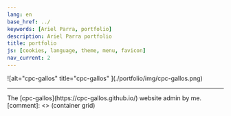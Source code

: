 ```yaml
---
lang: en
base_href: ../
keywords: [Ariel Parra, portfolio]
description: Ariel Parra portfolio
title: portfolio
js: [cookies, language, theme, menu, favicon]
nav_current: 2
---
```

  <div class="container grid">
    <div class="card">
      ![alt="cpc-gallos" title="cpc-gallos" ](./portfolio/img/cpc-gallos.png)
      <div class="center">
        <hr>
        The [cpc-gallos](https://cpc-gallos.github.io/) website admin by me.
      </div>
    </div>
  </div>[comment]: <> (container grid)
